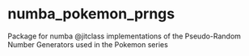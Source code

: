 # numba_pokemon_prngs
Package for numba @jitclass implementations of the Pseudo-Random Number Generators used in the Pokemon series
